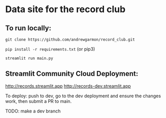 # Data site for the record club

## To run locally:

`git clone https://github.com/andrewgarmon/record_club.git`

`pip install -r requirements.txt` (or pip3)

`streamlit run main.py`

## Streamlit Community Cloud Deployment:
http://records.streamlit.app
http://records-dev.streamlit.app

To deploy: push to dev, go to the dev deployment and ensure the changes work,
then submit a PR to main.

TODO: make a dev branch